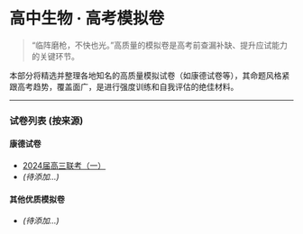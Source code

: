 # 高中生物 · 高考模拟卷

> “临阵磨枪，不快也光。”高质量的模拟卷是高考前查漏补缺、提升应试能力的关键环节。

本部分将精选并整理各地知名的高质量模拟试卷（如康德试卷等），其命题风格紧跟高考趋势，覆盖面广，是进行强度训练和自我评估的绝佳材料。

---

### 试卷列表 (按来源)

#### 康德试卷
*   [2024届高三联考（一）](./mock-kangde-2024-1.md)
*   *(待添加...)*

#### 其他优质模拟卷
*   *(待添加...)*